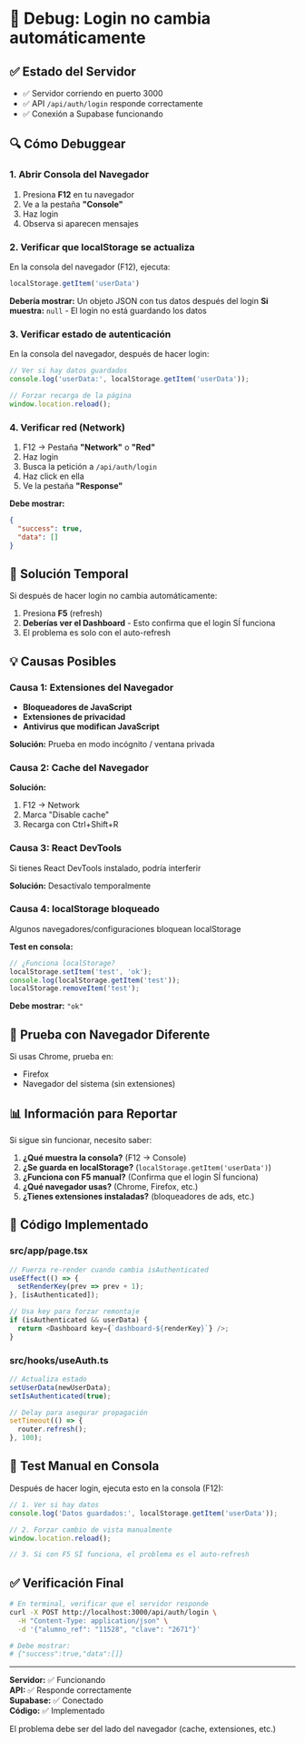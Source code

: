 # 🐛 Debug: Login no cambia automáticamente

## ✅ Estado del Servidor
- ✅ Servidor corriendo en puerto 3000
- ✅ API `/api/auth/login` responde correctamente
- ✅ Conexión a Supabase funcionando

## 🔍 Cómo Debuggear

### 1. Abrir Consola del Navegador
1. Presiona **F12** en tu navegador
2. Ve a la pestaña **"Console"**
3. Haz login
4. Observa si aparecen mensajes

### 2. Verificar que localStorage se actualiza
En la consola del navegador (F12), ejecuta:
```javascript
localStorage.getItem('userData')
```

**Debería mostrar:** Un objeto JSON con tus datos después del login
**Si muestra:** `null` - El login no está guardando los datos

### 3. Verificar estado de autenticación
En la consola del navegador, después de hacer login:
```javascript
// Ver si hay datos guardados
console.log('userData:', localStorage.getItem('userData'));

// Forzar recarga de la página
window.location.reload();
```

### 4. Verificar red (Network)
1. F12 → Pestaña **"Network"** o **"Red"**
2. Haz login
3. Busca la petición a `/api/auth/login`
4. Haz click en ella
5. Ve la pestaña **"Response"**

**Debe mostrar:**
```json
{
  "success": true,
  "data": []
}
```

## 🔧 Solución Temporal

Si después de hacer login no cambia automáticamente:

1. Presiona **F5** (refresh)
2. **Deberías ver el Dashboard** - Esto confirma que el login SÍ funciona
3. El problema es solo con el auto-refresh

## 💡 Causas Posibles

### Causa 1: Extensiones del Navegador
- **Bloqueadores de JavaScript**
- **Extensiones de privacidad**
- **Antivirus que modifican JavaScript**

**Solución:** Prueba en modo incógnito / ventana privada

### Causa 2: Cache del Navegador
**Solución:** 
1. F12 → Network
2. Marca "Disable cache"
3. Recarga con Ctrl+Shift+R

### Causa 3: React DevTools
Si tienes React DevTools instalado, podría interferir

**Solución:** Desactívalo temporalmente

### Causa 4: localStorage bloqueado
Algunos navegadores/configuraciones bloquean localStorage

**Test en consola:**
```javascript
// ¿Funciona localStorage?
localStorage.setItem('test', 'ok');
console.log(localStorage.getItem('test'));
localStorage.removeItem('test');
```

**Debe mostrar:** `"ok"`

## 🎯 Prueba con Navegador Diferente

Si usas Chrome, prueba en:
- Firefox
- Navegador del sistema (sin extensiones)

## 📊 Información para Reportar

Si sigue sin funcionar, necesito saber:

1. **¿Qué muestra la consola?** (F12 → Console)
2. **¿Se guarda en localStorage?** (`localStorage.getItem('userData')`)
3. **¿Funciona con F5 manual?** (Confirma que el login SÍ funciona)
4. **¿Qué navegador usas?** (Chrome, Firefox, etc.)
5. **¿Tienes extensiones instaladas?** (bloqueadores de ads, etc.)

## 🔄 Código Implementado

### src/app/page.tsx
```typescript
// Fuerza re-render cuando cambia isAuthenticated
useEffect(() => {
  setRenderKey(prev => prev + 1);
}, [isAuthenticated]);

// Usa key para forzar remontaje
if (isAuthenticated && userData) {
  return <Dashboard key={`dashboard-${renderKey}`} />;
}
```

### src/hooks/useAuth.ts
```typescript
// Actualiza estado
setUserData(newUserData);
setIsAuthenticated(true);

// Delay para asegurar propagación
setTimeout(() => {
  router.refresh();
}, 100);
```

## 🧪 Test Manual en Consola

Después de hacer login, ejecuta esto en la consola (F12):

```javascript
// 1. Ver si hay datos
console.log('Datos guardados:', localStorage.getItem('userData'));

// 2. Forzar cambio de vista manualmente
window.location.reload();

// 3. Si con F5 SÍ funciona, el problema es el auto-refresh
```

## ✅ Verificación Final

```bash
# En terminal, verificar que el servidor responde
curl -X POST http://localhost:3000/api/auth/login \
  -H "Content-Type: application/json" \
  -d '{"alumno_ref": "11528", "clave": "2671"}'

# Debe mostrar:
# {"success":true,"data":[]}
```

---

**Servidor:** ✅ Funcionando  
**API:** ✅ Responde correctamente  
**Supabase:** ✅ Conectado  
**Código:** ✅ Implementado  

El problema debe ser del lado del navegador (cache, extensiones, etc.)

